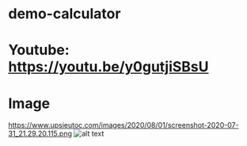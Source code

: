 # demo-calculator
# Youtube: https://youtu.be/y0gutjiSBsU
# Image
https://www.upsieutoc.com/images/2020/08/01/screenshot-2020-07-31_21.29.20.115.png
![alt text](https://www.upsieutoc.com/images/2020/08/01/screenshot-2020-07-31_21.29.20.115.png)
